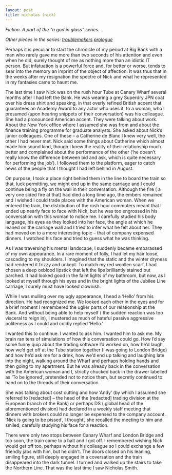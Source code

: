 ```yaml
---
layout: post
title: nicholas (nick)
---
```


_Fiction. A part of the "a god in glass" series._

_Other pieces in the series:_
_[troublemakers](https://winterflower.github.io/2019/04/14/troublemakers/)_
_[prologue](https://winterflower.github.io/2020/03/02/prologue-or-the-end-of-allthings/)_


Perhaps it is peculiar to start the chronicle of my period at Big Bank with a man who rarely gave me more than two seconds of his attention and even when he did, surely thought of me as nothing more than an idiotic IT person. But infatuation is a powerful force and, for better or worse, tends to sear into the memory an imprint of the object of affection. It was thus that in the weeks after my resignation the spectre of Nick and what he represented in my fantasies came to haunt me.

The last time I saw Nick was on the rush hour Tube at Canary Wharf  several months after I had left the Bank. He was wearing a grey Superdry JPN coat over his dress shirt and speaking, in that overly refined British accent that guarantees an Academy Award to any actor who uses it, to a woman, who I presumed (upon hearing snippets of their conversation) was his colleague. She had a pronounced American accent. They were talking about work. About the New York office where I assumed she was from and about the finance training programme for graduate analysts. She asked about Nick’s junior colleagues. One of these – a Catherine de Blanc I knew very well, the other I had never met. Nick said some things about Catherine which almost made him sound kind, though I knew the reality of their relationship much better and complained about the performance of the other (‘he doesn’t really know the difference between bid and ask, which is quite necessary for performing the job’). I followed them to the platform, eager to catch news of the people that I thought I had left behind in August. 

On purpose, I took a place right behind them in the line to board the train so that, luck permitting, we might end up in the same carriage and I could continue being a fly on the wall in their conversation. Although the fire ( a very one sided fire at that) had died a long time ago, the embers remained and I wished I could trade places with the American woman. When we entered the train, the distribution of the rush hour commuters meant that I ended up nearly face to face with Nick, but he was too engrossed in his conversation with this woman to notice me. I carefully studied his body language, his eyes as they looked into her face, the angle at which he leaned on the carriage wall and I tried to infer what he felt about her. They had moved on to a more interesting topic – that of company expensed dinners. I watched his face and tried to guess what he was thinking. 

As I was traversing his mental landscape, I suddenly became embarassed of my own appearance. In a rare moment of folly, I had let my hair loose, cascading to my shoulders. I imagined that the static and the winter dryness had rendered it frizzy and unkept. To match my red woollen scarf, I had chosen a deep oxblood lipstick that left the lips brilliantly stained but parched. It had looked good in the faint lights of my bathroom, but now,  as I looked at myself through his eyes and in the bright lights of the Jubilee Line carriage, I surely must have looked clownish. 

While I was mulling over my ugly appearance, I head a ‘Hello’ from his direction. He had recognized me. We looked each other in the eyes and for a brief moment I remembered the uglier parts of our relationship at the Bank. And without being able to help myself ( the sudden reaction was too visceral to reign in), I mustered as much of hateful passive aggressive politeness as I could and coldly replied ‘Hello.’

I wanted this to continue. I wanted to ask him. I wanted him to ask me. My brain ran tens of simulations of how this conversation could go. How I’d say some funny quip about the trading software I’d worked on, how he’d laugh, how we’d get off at the Tube station together (I was going to London Bridge) and how he’d ask me for a drink, how we’d end up talking and laughing late into the night, walking around the Wharf and perhaps holding hands and then going to my apartment. But he was already back in the conversation with the American woman and I, strictly chucked back in the drawer labelled as ‘To be ignored’, pretended not to notice them, but secretly continued to hand on to the threads of their conversation.

She was talking about cost cutting and how ‘Andy’ (by which I assumed she referred to [redacted] – the head of the [redacted] trading division at the European branch of the Bank) or perhaps DS ( global head of the aforementioned division) had declared in a weekly staff meeting that dinners with brokers could no longer be expensed to the company account. ‘Nick is going to be pissed’, I thought’, she recalled the meeting to him and smiled, carefully studying his face for a reaction. 

There were only two stops between Canary Wharf and London Bridge and too soon, the train came to a halt and I got off. I remembered wishing Nick would get off too, perhaps without his colleague so I could exchange a few friendly jabs with him, but he didn’t. The doors closed on his leaning, smiling figure, still deeply engaged in a coversation and the train disappeared into the dark tunnel. I turned and walked up the stairs to take the Northern Line. That was the last time I saw Nicholas Smith. 
